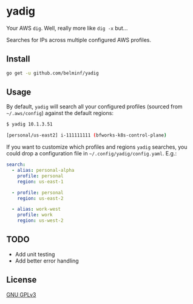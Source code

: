 # yadig
Your AWS `dig`. Well, really more like `dig -x` but...

Searches for IPs across multiple configured AWS profiles.

## Install

```bash
go get -u github.com/belminf/yadig
```

## Usage
By default, `yadig` will search all your configured profiles (sourced from `~/.aws/config`) against the default regions:

```bash
$ yadig 10.1.3.51

[personal/us-east2] i-111111111 (bfworks-k8s-control-plane)
```

If you want to customize which profiles and regions `yadig` searches, you could drop a configuration file in `~/.config/yadig/config.yaml`. E.g.:

```yaml
search:
  - alias: personal-alpha
    profile: personal
    region: us-east-1

  - profile: personal
    region: us-east-2

  - alias: work-west
    profile: work
    region: us-west-2
```

## TODO
* Add unit testing
* Add better error handling

## License
[GNU GPLv3](LICENSE.md)
